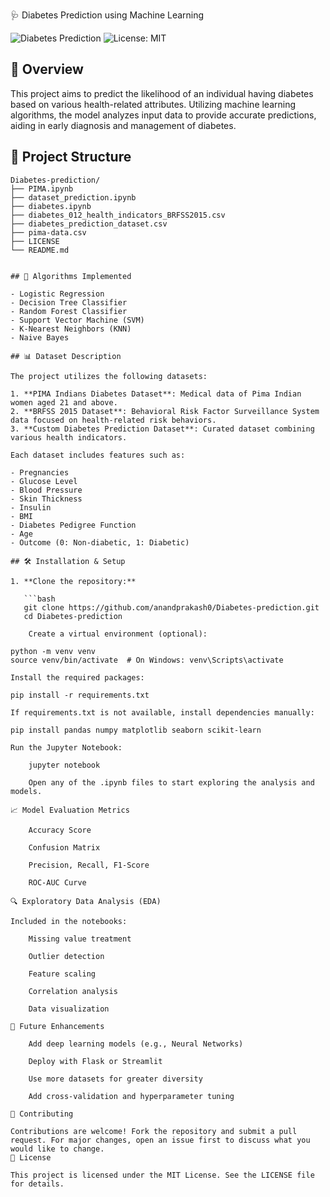 🩺 Diabetes Prediction using Machine Learning

![Diabetes Prediction](https://img.shields.io/badge/Machine%20Learning-Diabetes%20Prediction-blue)
![License: MIT](https://img.shields.io/badge/License-MIT-green)

## 📌 Overview

This project aims to predict the likelihood of an individual having diabetes based on various health-related attributes. Utilizing machine learning algorithms, the model analyzes input data to provide accurate predictions, aiding in early diagnosis and management of diabetes.

## 📂 Project Structure

```plaintext
Diabetes-prediction/
├── PIMA.ipynb
├── dataset_prediction.ipynb
├── diabetes.ipynb
├── diabetes_012_health_indicators_BRFSS2015.csv
├── diabetes_prediction_dataset.csv
├── pima-data.csv
├── LICENSE
└── README.md


## 🧠 Algorithms Implemented

- Logistic Regression
- Decision Tree Classifier
- Random Forest Classifier
- Support Vector Machine (SVM)
- K-Nearest Neighbors (KNN)
- Naive Bayes

## 📊 Dataset Description

The project utilizes the following datasets:

1. **PIMA Indians Diabetes Dataset**: Medical data of Pima Indian women aged 21 and above.
2. **BRFSS 2015 Dataset**: Behavioral Risk Factor Surveillance System data focused on health-related risk behaviors.
3. **Custom Diabetes Prediction Dataset**: Curated dataset combining various health indicators.

Each dataset includes features such as:

- Pregnancies
- Glucose Level
- Blood Pressure
- Skin Thickness
- Insulin
- BMI
- Diabetes Pedigree Function
- Age
- Outcome (0: Non-diabetic, 1: Diabetic)

## 🛠️ Installation & Setup

1. **Clone the repository:**

   ```bash
   git clone https://github.com/anandprakash0/Diabetes-prediction.git
   cd Diabetes-prediction

    Create a virtual environment (optional):

python -m venv venv
source venv/bin/activate  # On Windows: venv\Scripts\activate

Install the required packages:

pip install -r requirements.txt

If requirements.txt is not available, install dependencies manually:

pip install pandas numpy matplotlib seaborn scikit-learn

Run the Jupyter Notebook:

    jupyter notebook

    Open any of the .ipynb files to start exploring the analysis and models.

📈 Model Evaluation Metrics

    Accuracy Score

    Confusion Matrix

    Precision, Recall, F1-Score

    ROC-AUC Curve

🔍 Exploratory Data Analysis (EDA)

Included in the notebooks:

    Missing value treatment

    Outlier detection

    Feature scaling

    Correlation analysis

    Data visualization

🚀 Future Enhancements

    Add deep learning models (e.g., Neural Networks)

    Deploy with Flask or Streamlit

    Use more datasets for greater diversity

    Add cross-validation and hyperparameter tuning

🤝 Contributing

Contributions are welcome! Fork the repository and submit a pull request. For major changes, open an issue first to discuss what you would like to change.
📄 License

This project is licensed under the MIT License. See the LICENSE file for details.
